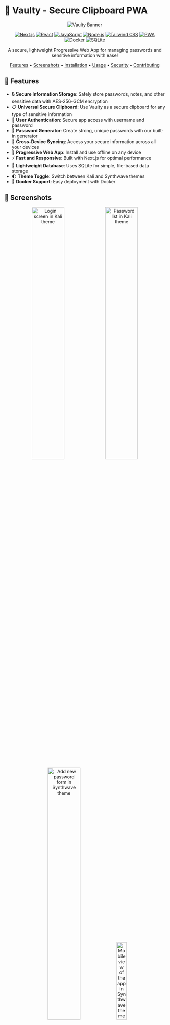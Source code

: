 # 🔐 Vaulty - Secure Clipboard PWA

<div align="center">

![Vaulty Banner](/public/banner.png)

[![Next.js](https://img.shields.io/badge/Next.js-000000?style=for-the-badge&logo=next.js&logoColor=white)](https://nextjs.org/)
[![React](https://img.shields.io/badge/React-61DAFB?style=for-the-badge&logo=react&logoColor=black)](https://reactjs.org/)
[![JavaScript](https://img.shields.io/badge/JavaScript-F7DF1E?style=for-the-badge&logo=javascript&logoColor=black)](https://developer.mozilla.org/en-US/docs/Web/JavaScript)
[![Node.js](https://img.shields.io/badge/Node.js-43853D?style=for-the-badge&logo=node.js&logoColor=white)](https://nodejs.org/)
[![Tailwind CSS](https://img.shields.io/badge/Tailwind_CSS-38B2AC?style=for-the-badge&logo=tailwind-css&logoColor=white)](https://tailwindcss.com/)
[![PWA](https://img.shields.io/badge/PWA-5A0FC8?style=for-the-badge&logo=pwa&logoColor=white)](https://web.dev/progressive-web-apps/)
[![Docker](https://img.shields.io/badge/Docker-2496ED?style=for-the-badge&logo=docker&logoColor=white)](https://www.docker.com/)
[![SQLite](https://img.shields.io/badge/SQLite-07405E?style=for-badge&logo=sqlite&logoColor=white)](https://www.sqlite.org/)

A secure, lightweight Progressive Web App for managing passwords and sensitive information with ease!

[Features](#-features) • [Screenshots](#-screenshots) • [Installation](#-installation-and-setup) • [Usage](#-usage) • [Security](#-security) • [Contributing](#-contributing)

</div>

## 🌟 Features

- 🔒 **Secure Information Storage**: Safely store passwords, notes, and other sensitive data with AES-256-GCM encryption
- 📋 **Universal Secure Clipboard**: Use Vaulty as a secure clipboard for any type of sensitive information
- 🔢 **User Authentication**: Secure app access with username and password
- 🎲 **Password Generator**: Create strong, unique passwords with our built-in generator
- 📱 **Cross-Device Syncing**: Access your secure information across all your devices
- 🚀 **Progressive Web App**: Install and use offline on any device
- ⚡ **Fast and Responsive**: Built with Next.js for optimal performance
- 💾 **Lightweight Database**: Uses SQLite for simple, file-based data storage
- 🌓 **Theme Toggle**: Switch between Kali and Synthwave themes
- 🐳 **Docker Support**: Easy deployment with Docker

## 📸 Screenshots

<div align="center">
  <img src="public/kali_login.png" alt="Login screen in Kali theme" width="45%">
  <img src="public/password_list_kali.png" alt="Password list in Kali theme" width="45%">
</div>

<div align="center">
  <img src="public/add_password_synth.png" alt="Add new password form in Synthwave theme" width="45%">
  <img src="public/mobile_view_synth.png" alt="Mobile view of the app in Synthwave theme" width="25%">
</div>

## 🚀 Installation and Setup

### Prerequisites

- Node.js (v14 or later)
- npm (v6 or later)
- Docker (optional, for containerized deployment)

### Environment Setup

1. Clone the repository:
   ```bash
   git clone https://github.com/shooter-git/vaulty.git
   cd vaulty
   ```

2. Copy the `.env.example` file to `.env.local`:
   ```bash
   cp .env.example .env.local
   ```

3. Open `.env.local` in a text editor and update the values:

   - Generate a secure `ENCRYPTION_KEY` (64-character hex string):
     ```bash
     node -e "console.log(require('crypto').randomBytes(32).toString('hex'))"
     ```
   - Generate a secure `JWT_SECRET`:
     ```bash
     node -e "console.log(require('crypto').randomBytes(64).toString('base64'))"
     ```
   - Generate a `NEXT_PUBLIC_ENCRYPTION_KEY` (32-byte encryption key):
     ```bash
     node -e "console.log(require('crypto').randomBytes(32).toString('base64'))"
     ```
   - Set these values in your `.env.local` file, along with any other required environment variables.

### Docker Installation (Recommended)

#### Option 1: Using Docker Compose

1. Ensure Docker and Docker Compose are installed on your system.

2. Create a named volume for persistent data storage:
   ```bash
   docker volume create vaulty-data
   ```

3. Build and start the Docker container:
   ```bash
   docker compose up -d
   ```

4. The application will be available at `http://localhost:3010`

#### Option 2: Using Docker Run

1. Ensure Docker is installed on your system.

2. Create a named volume for persistent data storage:
   ```bash
   docker volume create vaulty-data
   ```

3. Build the Docker image:
   ```bash
   docker build -t vaulty .
   ```

4. Run the Docker container:
   ```bash
   docker run -d -p 3010:3010 \
     --env-file .env.local \
     -v vaulty-data:/app/data \
     -v $(pwd)/.env.local:/app/.env.local:ro \
     --name vaulty \
     vaulty
   ```

5. The application will be available at `http://localhost:3010`

### Standard Installation (Non-Docker)

1. Install dependencies:
   ```bash
   npm install
   ```

2. Initialize and update the database:
   ```bash
   npm run db:init
   npm run db:update
   ```

3. Build the application:
   ```bash
   npm run build
   ```

4. Start the server:
   ```bash
   npm run start:with-db
   ```

5. Open your browser and navigate to `http://localhost:3010`

## 💻 Usage

1. **Sign Up/Login**: Create a new account or log in to an existing one.
2. **Add New Entry**: Click the "Add Entry" button to add a new password or any sensitive information.
3. **Generate a Password**: Use the built-in generator for strong, unique passwords when needed.
4. **Copy Information**: Click on an entry to securely copy the stored information to your clipboard.
5. **Edit/Delete Entries**: Manage your stored information with easy edit and delete functions.
6. **Use as Secure Clipboard**: 
   - For temporary storage: Add sensitive information as a new entry.
   - To retrieve: Copy the information to your clipboard and use it where needed.
   - For security: The clipboard is automatically cleared after 10 seconds.
7. **Theme Toggle**: Switch between Kali and Synthwave themes using the toggle in the navbar.

## 🔒 Security

- All sensitive information (not just passwords) is encrypted using AES-256-GCM before storage
- The database file is stored locally and not synced to any cloud service by default
- HTTPS is used for all data transmissions when deployed
- Clipboard contents are automatically cleared after 10 seconds
- JWT is used for session management
- Information is never stored in plain text
- End-to-end encryption is implemented for all sensitive data
- Biometric access is available on supported devices (e.g., Face ID on iOS)

## 🛠️ Development

To run the application in development mode:

```bash
npm run dev
```

This will start the development server with hot-reloading enabled.

## 📦 Data Persistence

The application uses a Docker named volume `vaulty-data` to store the SQLite database. This ensures that your data persists even if the Docker container is stopped or removed.

To backup the database:

1. Stop the running container:
   ```
   docker compose down
   ```

2. Create a backup of the volume:
   ```
   docker run --rm -v vaulty-data:/dbdata -v $(pwd):/backup alpine tar cvf /backup/vaulty-backup.tar /dbdata
   ```

   This will create a backup file named `vaulty-backup.tar` in your current directory.

To restore from a backup:

1. Ensure the container is not running:
   ```
   docker compose down
   ```

2. Restore the backup:
   ```
   docker run --rm -v vaulty-data:/dbdata -v $(pwd):/backup alpine sh -c "rm -rf /dbdata/* /dbdata/..?* /dbdata/.[!.]* ; tar xvf /backup/vaulty-backup.tar"
   ```

3. Start the container:
   ```
   docker compose up -d
   ```

Always ensure you have recent backups of your data, especially before performing updates or maintenance on the application.

## 🤝 Contributing

We welcome contributions! Please see our [Contributing Guide](CONTRIBUTING.md) for more details.

## 📄 License

This project is licensed under the MIT License - see the [LICENSE](LICENSE) file for details.

---

<div align="center">
Made with ❤️ by shooter

[GitHub](https://github.com/shooter-git)
</div>